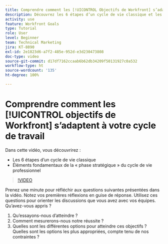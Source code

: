 ```yaml
---
title: Comprendre comment les [!UICONTROL Objectifs de Workfront] s’adaptent à votre cycle de travail
description: Découvrez les 6 étapes d’un cycle de vie classique et les principaux éléments de base de la « phase stratégique » du cycle de vie professionnel.
activity: use
feature: Workfront Goals
type: Tutorial
role: User
level: Beginner
team: Technical Marketing
jira: KT-8890
exl-id: 2e1823d6-a7f2-485e-952d-e3d230473808
doc-type: video
source-git-commit: d17df7162ccaab6b62db34209f50131927c0a532
workflow-type: ht
source-wordcount: '135'
ht-degree: 100%

---
```


# Comprendre comment les [!UICONTROL objectifs de Workfront] s’adaptent à votre cycle de travail

Dans cette vidéo, vous découvrirez :

* Les 6 étapes d’un cycle de vie classique
* Éléments fondamentaux de la « phase stratégique » du cycle de vie professionnel

>[!VIDEO](https://video.tv.adobe.com/v/335184/?quality=12&learn=on&enablevpops)

<!--
Your turn graphic
-->

Prenez une minute pour réfléchir aux questions suivantes présentées dans la vidéo. Notez vos premières réflexions en guise de réponse. Utilisez ces questions pour orienter les discussions que vous avez avec vos équipes. Qu’avez-vous appris ?

1. Qu’essayons-nous d’atteindre ?
1. Comment mesurerons-nous notre réussite ?
1. Quelles sont les différentes options pour atteindre ces objectifs ? Quelles sont les options les plus appropriées, compte tenu de nos contraintes ?
